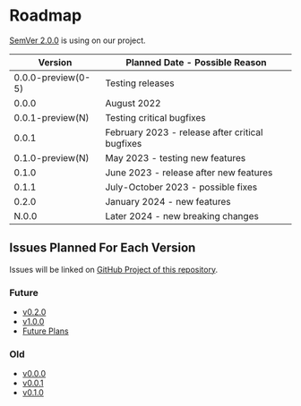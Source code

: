 # Roadmap

[SemVer 2.0.0](https://semver.org/spec/v2.0.0.html) is using on our project.

| Version            | Planned Date - Possible Reason                  |
|--------------------|-------------------------------------------------|
| 0.0.0-preview(0-5) | Testing releases                                |
| 0.0.0              | August 2022                                     |
| 0.0.1-preview(N)   | Testing critical bugfixes                       |
| 0.0.1              | February 2023 - release after critical bugfixes |
| 0.1.0-preview(N)   | May 2023 - testing new features                 |
| 0.1.0              | June 2023 - release after new features          |
| 0.1.1              | July-October 2023 - possible fixes              |
| 0.2.0              | January 2024 - new features                     |
| N.0.0              | Later 2024 - new breaking changes               |

## Issues Planned For Each Version

Issues will be linked on [GitHub Project of this repository](https://github.com/photo-cli/photo-cli/projects).

### Future

- [v0.2.0](https://github.com/photo-cli/photo-cli/projects/7)
- [v1.0.0](https://github.com/photo-cli/photo-cli/projects/6)
- [Future Plans](https://github.com/photo-cli/photo-cli/projects/2)

### Old
- [v0.0.0](https://github.com/photo-cli/photo-cli/projects/1)
- [v0.0.1](https://github.com/photo-cli/photo-cli/projects/3)
- [v0.1.0](https://github.com/photo-cli/photo-cli/projects/5)
